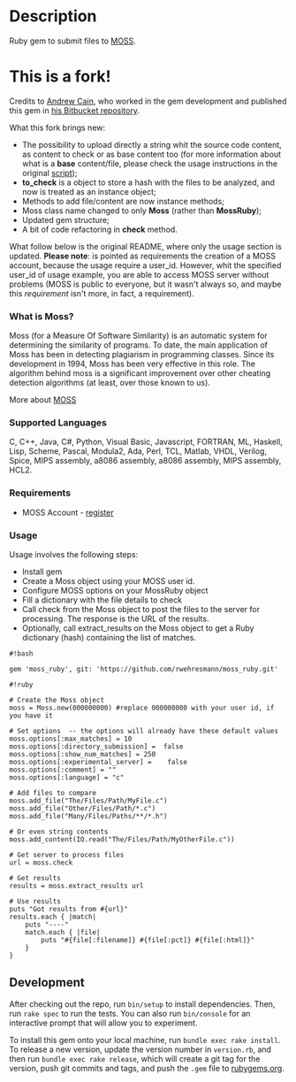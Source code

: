 # Description

Ruby gem to submit files to [MOSS](https://theory.stanford.edu/~aiken/moss/).

# This is a fork!

Credits to [Andrew Cain](https://bitbucket.org/macite/), who worked in the gem development and published this gem in [his Bitbucket repository](https://bitbucket.org/macite/moss-ruby).

What this fork brings new:

  * The possibility to upload directly a string whit the source code content, as content to check or as base content too (for more information about what is a **base** content/file, please check the usage instructions in the original [script](http://moss.stanford.edu/general/scripts/mossnet));
  * **to_check** is a object to store a hash with the files to be analyzed, and now is treated as an instance object;
  * Methods to add file/content are now instance methods;
  * Moss class name changed to only **Moss** (rather than **MossRuby**);
  * Updated gem structure;
  * A bit of code refactoring in **check** method.

What follow below is the original README, where only the usage section is updated. **Please note**: is pointed as requirements the creation of a MOSS account, because the usage require a user_id. However, whit the specified user_id of usage example, you are able to access MOSS server without problems (MOSS is public to everyone, but it wasn't always so, and maybe this *requirement* isn't more, in fact, a requirement).

### What is Moss?

Moss (for a Measure Of Software Similarity) is an automatic system for determining the similarity of programs. To date, the main application of Moss has been in detecting plagiarism in programming classes. Since its development in 1994, Moss has been very effective in this role. The algorithm behind moss is a significant improvement over other cheating detection algorithms (at least, over those known to us).

More about [MOSS](http://theory.stanford.edu/~aiken/moss/)

### Supported Languages

C, C++, Java, C#, Python, Visual Basic, Javascript, FORTRAN, ML, Haskell, Lisp, Scheme, Pascal, Modula2, Ada, Perl, TCL, Matlab, VHDL, Verilog, Spice, MIPS assembly, a8086 assembly, a8086 assembly, MIPS assembly, HCL2.

### Requirements

* MOSS Account - [register](http://theory.stanford.edu/~aiken/moss/)

### Usage

Usage involves the following steps:

* Install gem
* Create a Moss object using your MOSS user id.
* Configure MOSS options on your MossRuby object
* Fill a dictionary with the file details to check
* Call check from the Moss object to post the files to the server for processing. The response is the URL of the results.
* Optionally, call extract_results on the Moss object to get a Ruby dictionary (hash) containing the list of matches.


```
#!bash

gem 'moss_ruby', git: 'https://github.com/rwehresmann/moss_ruby.git'
```

```
#!ruby

# Create the Moss object
moss = Moss.new(000000000) #replace 000000000 with your user id, if you have it

# Set options  -- the options will already have these default values
moss.options[:max_matches] = 10
moss.options[:directory_submission] =  false
moss.options[:show_num_matches] = 250
moss.options[:experimental_server] =    false
moss.options[:comment] = ""
moss.options[:language] = "c"

# Add files to compare
moss.add_file("The/Files/Path/MyFile.c")
moss.add_file("Other/Files/Path/*.c")
moss.add_file("Many/Files/Paths/**/*.h")

# Or even string contents
moss.add_content(IO.read("The/Files/Path/MyOtherFile.c"))

# Get server to process files
url = moss.check

# Get results
results = moss.extract_results url

# Use results
puts "Got results from #{url}"
results.each { |match|
    puts "----"
    match.each { |file|
        puts "#{file[:filename]} #{file[:pct]} #{file[:html]}"
    }
}

```

## Development

After checking out the repo, run `bin/setup` to install dependencies. Then, run `rake spec` to run the tests. You can also run `bin/console` for an interactive prompt that will allow you to experiment.

To install this gem onto your local machine, run `bundle exec rake install`. To release a new version, update the version number in `version.rb`, and then run `bundle exec rake release`, which will create a git tag for the version, push git commits and tags, and push the `.gem` file to [rubygems.org](https://rubygems.org).
